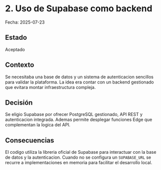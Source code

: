 # 2. Uso de Supabase como backend

Fecha: 2025-07-23

## Estado
Aceptado

## Contexto

Se necesitaba una base de datos y un sistema de autenticacion sencillos para validar la plataforma. La idea era contar con un backend gestionado que evitara montar infraestructura compleja.

## Decisión

Se eligio Supabase por ofrecer PostgreSQL gestionado, API REST y autenticacion integrada. Ademas permite desplegar funciones Edge que complementan la logica del API.

## Consecuencias

El codigo utiliza la libreria oficial de Supabase para interactuar con la base de datos y la autenticacion. Cuando no se configura un `SUPABASE_URL` se recurre a implementaciones en memoria para facilitar el desarrollo local.
